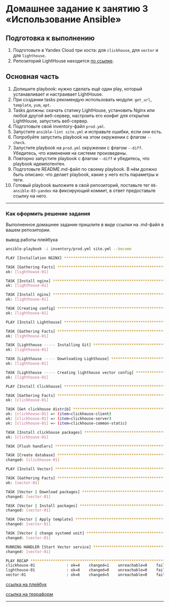 # Домашнее задание к занятию 3 «Использование Ansible»

## Подготовка к выполнению

1. Подготовьте в Yandex Cloud три хоста: для `clickhouse`, для `vector` и для `lighthouse`.
2. Репозиторий LightHouse находится [по ссылке](https://github.com/VKCOM/lighthouse).

## Основная часть

1. Допишите playbook: нужно сделать ещё один play, который устанавливает и настраивает LightHouse.
2. При создании tasks рекомендую использовать модули: `get_url`, `template`, `yum`, `apt`.
3. Tasks должны: скачать статику LightHouse, установить Nginx или любой другой веб-сервер, настроить его конфиг для открытия LightHouse, запустить веб-сервер.
4. Подготовьте свой inventory-файл `prod.yml`.
5. Запустите `ansible-lint site.yml` и исправьте ошибки, если они есть.
6. Попробуйте запустить playbook на этом окружении с флагом `--check`.
7. Запустите playbook на `prod.yml` окружении с флагом `--diff`. Убедитесь, что изменения на системе произведены.
8. Повторно запустите playbook с флагом `--diff` и убедитесь, что playbook идемпотентен.
9. Подготовьте README.md-файл по своему playbook. В нём должно быть описано: что делает playbook, какие у него есть параметры и теги.
10. Готовый playbook выложите в свой репозиторий, поставьте тег `08-ansible-03-yandex` на фиксирующий коммит, в ответ предоставьте ссылку на него.

---

### Как оформить решение задания

Выполненное домашнее задание пришлите в виде ссылки на .md-файл в вашем репозитории.

вывод работы плейбука

```bash
ansible-playbook -i inventory/prod.yml site.yml --become

PLAY [Installation NGINX] ********************************************************************************************************************************************************************

TASK [Gathering Facts] ***********************************************************************************************************************************************************************
ok: [lighthouse-01]

TASK [Install nginx] *************************************************************************************************************************************************************************
ok: [lighthouse-01]

TASK [Install nginx] *************************************************************************************************************************************************************************
ok: [lighthouse-01]

TASK [Creating config] ***********************************************************************************************************************************************************************
ok: [lighthouse-01]

PLAY [Install Lighthouse] ********************************************************************************************************************************************************************

TASK [Gathering Facts] ***********************************************************************************************************************************************************************
ok: [lighthouse-01]

TASK [Lighthouse ----- Installing Git] *******************************************************************************************************************************************************
ok: [lighthouse-01]

TASK [Lighthouse ----- Downloading Lighthouse] ***********************************************************************************************************************************************
ok: [lighthouse-01]

TASK [Lighthouse ----- Creating lighthouse vector config] ************************************************************************************************************************************
ok: [lighthouse-01]

PLAY [Install Clickhouse] ********************************************************************************************************************************************************************

TASK [Gathering Facts] ***********************************************************************************************************************************************************************
ok: [clickhouse-01]

TASK [Get clickhouse distrib] ****************************************************************************************************************************************************************
ok: [clickhouse-01] => (item=clickhouse-client)
ok: [clickhouse-01] => (item=clickhouse-server)
ok: [clickhouse-01] => (item=clickhouse-common-static)

TASK [Install clickhouse packages] ***********************************************************************************************************************************************************
ok: [clickhouse-01]

TASK [Flush handlers] ************************************************************************************************************************************************************************

TASK [Create database] ***********************************************************************************************************************************************************************
changed: [clickhouse-01]

PLAY [Install Vector] ************************************************************************************************************************************************************************

TASK [Gathering Facts] ***********************************************************************************************************************************************************************
ok: [vector-01]

TASK [Vector | Download packages] ************************************************************************************************************************************************************
changed: [vector-01]

TASK [Vector | Install packages] *************************************************************************************************************************************************************
changed: [vector-01]

TASK [Vector | Apply template] ***************************************************************************************************************************************************************
changed: [vector-01]

TASK [Vector | change systemd unit] **********************************************************************************************************************************************************
changed: [vector-01]

RUNNING HANDLER [Start Vector service] *******************************************************************************************************************************************************
changed: [vector-01]

PLAY RECAP ***********************************************************************************************************************************************************************************
clickhouse-01              : ok=4    changed=1    unreachable=0    failed=0    skipped=0    rescued=0    ignored=0   
lighthouse-01              : ok=8    changed=0    unreachable=0    failed=0    skipped=0    rescued=0    ignored=0   
vector-01                  : ok=6    changed=5    unreachable=0    failed=0    skipped=0    rescued=0    ignored=0 
```

[ссылка на плейбук](https://github.com/ivanmalyshev/mnt-homeworks/blob/ans-hw03-master/08-ansible-03-yandex/playbook/site.yml)

[ссылка на терраформ](https://github.com/ivanmalyshev/mnt-homeworks/blob/ans-hw03-master/08-ansible-03-yandex/terraform/main.tf)

---
